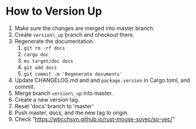 # How to Version Up

1. Make sure the changes are merged into master branch.
1. Create `version\_up` branch and checkout there.
1. Regenerate the documentation.
    1. `git rm -rf docs`
    1. `cargo doc`
    1. `mv target/doc docs`
    1. `git add docs`
    1. `git commit -m 'Regenerate documents'`
1. Update CHANGELOG.md and and `package.version` in Cargo.toml, and commit.
1. Merge branch `version\_up` into master.
1. Create a new version tag.
1. Reset 'docs' branch to 'master'
1. Push master, docs, and the new tag to origin.
1. Check "https://wbcchsyn.github.io/rust-mouse-sovec/so-vec/"
